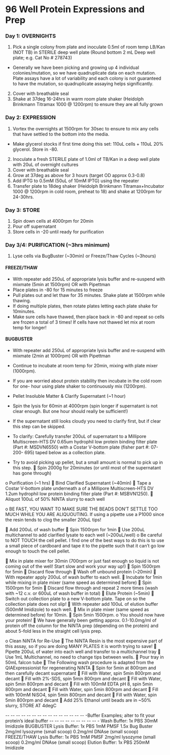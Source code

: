 # 96 Well Protein Expressions and Prep

### Day 1: OVERNIGHTS

1. Pick a single colony from plate and inoculate 0.5ml of room temp LB/Kan (NOT TB) in STERILE deep well plate (Round bottom 2 mL Deep well plate; e.g. Cat No # 278743)
 * Generally we have been picking and growing up 4 individual colonies/mutation, so we have quadruplicate data on each mutation. Plate assays have a lot of variability and each colony is not guaranteed to have the mutation, so quadruplicate assaying helps significantly.
2. Cover with breathable seal
3. Shake at 37deg 16-24hrs in warm room plate shaker (Heidolph Brinkmann Titramax 1000 @ 1200rpm) to ensure they are all fully grown

### Day 2: EXPRESSION

1. Vortex the overnights at 1500rpm for 30sec to ensure to mix any cells that have settled to the bottom into the media.
 * Make glycerol stocks if first time doing this set: 110uL cells + 110uL 20% glycerol. Store in -80.
2. Inoculate a fresh STERILE plate of 1.0ml of TB/Kan in a deep well plate with 20uL of overnight cultures
3. Cover with breathable seal
4. Grow at 37deg as above for 3 hours (target OD approx 0.3-0.8)
5. Add IPTG to 0.5mM (50uL of 10mM IPTG) using the repeater
6. Transfer plate to 18deg shaker (Heidolph Brinkmann Titramax+Incubator 1000 @ 1200rpm in cold room, preheat to 18) and shake at 1200rpm for 24-30hrs.

### Day 3: STORE

1. Spin down cells at 4000rpm for 20min
2. Pour off supernatant
3. Store cells in -20 until ready for purification

### Day 3/4: PURIFICATION (~3hrs minimum)

1. Lyse cells via BugBuster (~30min) or Freeze/Thaw Cycles (~3hours)
#### FREEZE/THAW
 * With repeater add 250uL of appropriate lysis buffer and re-suspend with mixmate (5min at 1500rpm) OR with Pipettman
 * Place plates in -80 for 15 minutes to freeze
 * Pull plates out and let thaw for 35 minutes. Shake plate at 1500rpm while thawing.
 * If doing multiple plates, then rotate plates letting each plate shake for 10minutes.
 * Make sure cells have thawed, then place back in -80 and repeat so cells are frozen a total of 3 times! If cells have not thawed let mix at room temp for longer!
#### BUGBUSTER
 * With repeater add 250uL of appropriate lysis buffer and re-suspend with mixmate (2min at 1000rpm) OR with Pipettman
 * Continue to incubate at room temp for 20min, mixing with plate mixer (1000rpm).
  * If you are worried about protein stability then incubate in the cold room for one-
hour using plate shaker to continuously mix (1200rpm).

 * Pellet Insoluble Matter &amp; Clarify Supernatant (~1 hour)
 * Spin the lysis for 60min at 4000rpm (spin longer if supernatant is not clear enough. But one hour should really be sufficient!)
 * If the supernatant still looks cloudy you need to clarify first, but if clear this step can be skipped.
 * To clarify: Carefully transfer 200uL of supernatant to a Millipore Multiscreen-HTS DV 0.65um hydrophil low protein binding filter plate (Part #: MSDVN6550) with a Costar V-bottom plate (fisher part #: 07-200- 695) taped below as a collection plate.
  * Try to avoid picking up pellet, but a small amount is normal to pick up in this step.
 Spin 2000g for 20minutes (or until most of the supernatant has gone through)

o Purification (~1 hrs)
 Bind Clarified Supernatant (~40min)
 Tape a Costar V-bottom plate underneath a of a Millipore Multiscreen-HTS DV 1.2um
hydrophil low protein binding filter plate (Part #: MSBVN1250).
 Aliquot 100uL of 50% NiNTA slurry to each well

o BE FAST, YOU WANT TO MAKE SURE THE BEADS DON’T SETTLE
TOO MUCH WHILE YOU ARE ALIQUOUTING. If using a pipette use a
P1000 since the resin tends to clog the smaller 200uL tips!

 Add 200uL of wash buffer
 Spin 1500rpm for 1min
 Use 200uL multichannel to add clarified lysate to each well (~200uL/well)
o Be careful to NOT TOUCH the cell pellet. I find one of the best ways to do this
is to use a small piece of cardboard and tape it to the pipette such that it can’t go
low enough to touch the cell pellet.

 Mix in plate mixer for 30min (700rpm or just fast enough so liquid is not coming out
of the well! Start slow and work your way up!)
 Spin 1500rpm for 5min
 Discard flow through
 Wash off unbound protein (~20min)
 With repeater apply 200uL of wash buffer to each well.
 Incubate for 1min while mixing in plate mixer (same speed as determined before)
 Spin 1500rpm for 5min
 Discard flow through and repeat 2 more times (wash with ~12 c.v. or 600uL of wash
buffer in total)
 Elute Protein (~5min)
 Switch out collection plate to a new V-bottom plate. Tape on so the collection plate does
not slip!
 With repeater add 100uL of elution buffer (500mM Imidizole) to each well.
 Mix in plate mixer (same speed as determined before) for 10min.
 Spin 5min 1500rpm.
o You should now have your protein!
 We have generally been getting approx. 0.1-10.0mg/ml of protein off the column for the NiNTA
prep (depending on the protein) and about 5-fold less in the straight cell lysis prep.

o Clean NiNTA for Re-Use
 The NiNTA Resin is the most expensive part of this assay, so if you are doing MANY PLATES it
is worth trying to save!
 Pipette 200uL of water into each well and transfer to a multichannel tray
 Use 1mL Multichannel, no need to change tips between wells.
 Pour tray in 50mL falcon tube
 The Following wash procedure is adapted from the QIAExpressionist for regenerating NiNTA
 Spin for 5min at 800rpm and then carefully decant supernatant
 Fill with Water, spin 5min 800rpm and decant
 Fill with 2%-SDS, spin 5min 800rpm and decant
 Fill with Water, spin 5min 800rpm and decant
 Fill with 100mM EDTA pH 8, spin 5min 800rpm and decant
 Fill with Water, spin 5min 800rpm and decant
 Fill with 100mM NiSO4, spin 5min 800rpm and decant
 Fill with Water, spin 5min 800rpm and decant
 Add 25% Ethanol until beads are in ~50% slurry, STORE AT 4degC

-- -- -- -- -- -- -- -- -- -- -- -- -- -- -- -Buffer Examples; alter to fit your protein’s ideal buffer -- -- -- -- -- -- -- -- -- -
Wash Buffer:
1x PBS
30mM Imidizole
BUGBUSTER Lysis Buffer:
1x PBS
1mM PMSF
1.5x Bug Buster
2mg/ml lysozyme (small scoop)
0.2mg/ml DNAse (small scoop)
FREEZE/THAW Lysis Buffer:
1x PBS
1mM PMSF
2mg/ml lysozyme (small scoop)
0.2mg/ml DNAse (small scoop)
Elution Buffer:
1x PBS
250mM Imidizole
